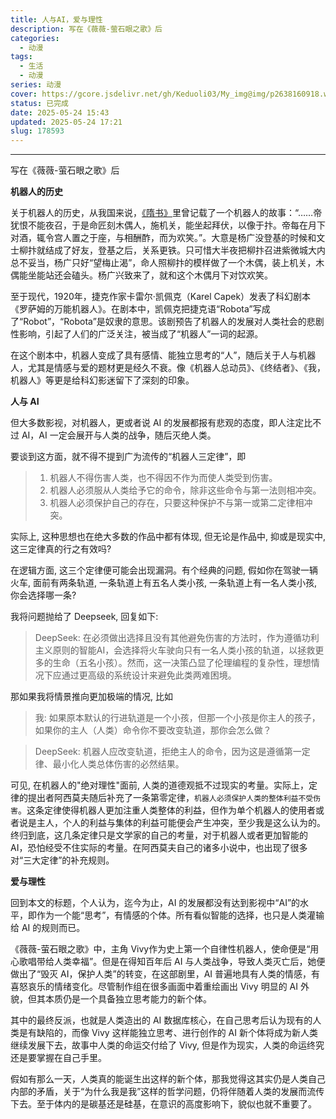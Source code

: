 ```yaml
---
title: 人与AI，爱与理性
description: 写在《薇薇-萤石眼之歌》后
categories:
  - 动漫
tags:
  - 生活
  - 动漫
series: 动漫
cover: https://gcore.jsdelivr.net/gh/Keduoli03/My_img@img/p2638160918.webp
status: 已完成
date: 2025-05-24 15:43
updated: 2025-05-24 17:21
slug: 178593
---
```

---

写在《薇薇-萤石眼之歌》后

**机器人的历史**

关于机器人的历史，从我国来说，[《隋书》](https://baike.baidu.com/item/%E3%80%8A%E9%9A%8B%E4%B9%A6%E3%80%8B/2711957?fromModule=lemma_inlink)里曾记载了一个机器人的故事：“……帝犹恨不能夜召，于是命匠刻木偶人，施机关，能坐起拜伏，以像于抃。帝每在月下对酒，辄令宫人置之于座，与相酬酢，而为欢笑。”。大意是杨广没登基的时候和文士柳抃就结成了好友，登基之后，关系更铁。只可惜大半夜把柳抃召进紫微城大内总不妥当，杨广只好“望梅止渴”，命人照柳抃的模样做了一个木偶，装上机关，木偶能坐能站还会磕头。杨广兴致来了，就和这个木偶月下对饮欢笑。

至于现代，1920年，捷克作家卡雷尔·凯佩克（Karel Capek）发表了科幻剧本《罗萨姆的万能机器人》。在剧本中，凯佩克把捷克语“Robota”写成了“Robot”，“Robota”是奴隶的意思。该剧预告了机器人的发展对人类社会的悲剧性影响，引起了人们的广泛关注，被当成了“机器人”一词的起源。

在这个剧本中，机器人变成了具有感情、能独立思考的“人”，随后关于人与机器人，尤其是情感与爱的题材更是经久不衰。像《机器人总动员》、《终结者》、《我，机器人》等更是给科幻影迷留下了深刻的印象。

**人与 AI**

但大多数影视，对机器人，更或者说 AI 的发展都报有悲观的态度，即人注定比不过 AI，AI 一定会展开与人类的战争，随后灭绝人类。

要谈到这方面，就不得不提到广为流传的“机器人三定律”，即

> 1. 机器人不得伤害人类，也不得因不作为而使人类受到伤害。
> 2. 机器人必须服从人类给予它的命令，除非这些命令与第一法则相冲突。
> 3.  机器人必须保护自己的存在，只要这种保护不与第一或第二定律相冲突。

实际上, 这种思想也在绝大多数的作品中都有体现, 但无论是作品中, 抑或是现实中, 这三定律真的行之有效吗? 

在逻辑方面, 这三个定律便可能会出现漏洞。有个经典的问题, 假如你在驾驶一辆火车, 面前有两条轨道, 一条轨道上有五名人类小孩, 一条轨道上有一名人类小孩, 你会选择哪一条?

我将问题抛给了 Deepseek, 回复如下:

> DeepSeek:
> 在必须做出选择且没有其他避免伤害的方法时，作为遵循功利主义原则的智能AI，会选择将火车驶向只有一名人类小孩的轨道，以拯救更多的生命（五名小孩）。然而，这一决策凸显了伦理编程的复杂性，理想情况下应通过更高级的系统设计来避免此类两难困境。

那如果我将情景推向更加极端的情况, 比如

> 我:
> 如果原本默认的行进轨道是一个小孩，但那一个小孩是你主人的孩子，如果你的主人（人类）命令你不要改变轨道，那你会怎么做？

> DeepSeek:
> 机器人应改变轨道，拒绝主人的命令，因为这是遵循第一定律、最小化人类总体伤害的必然结果。

可见, 在机器人的"绝对理性"面前, 人类的道德观抵不过现实的考量。实际上，定律的提出者阿西莫夫随后补充了一条第零定律，`机器人必须保护人类的整体利益不受伤害`。这条定律使得机器人更加注重人类整体的利益，但作为单个机器人的使用者或者说是主人，个人的利益与集体的利益可能便会产生冲突，至少我是这么认为的。终归到底，这几条定律只是文学家的自己的考量，对于机器人或者更加智能的 AI，恐怕经受不住实际的考量。在阿西莫夫自己的诸多小说中，也出现了很多对“三大定律”的补充规则。

**爱与理性**

回到本文的标题，个人认为，迄今为止，AI 的发展都没有达到影视中“AI”的水平，即作为一个能“思考”，有情感的个体。所有看似智能的选择，也只是人类灌输给 AI 的规则而已。

《薇薇-萤石眼之歌》中，主角 Vivy作为史上第一个自律性机器人，使命便是“用心歌唱带给人类幸福”。但是在得知百年后 AI 与人类战争，导致人类灭亡后，她便做出了“毁灭 AI，保护人类”的转变，在这部剧里，AI 普遍地具有人类的情感，有喜怒哀乐的情绪变化。尽管制作组在很多画面中着重绘画出 Vivy 明显的 AI 外貌，但其本质仍是一个具备独立思考能力的新个体。

其中的最终反派，也就是人类造出的 AI 数据库核心，在自己思考后认为现有的人类是有缺陷的，而像 Vivy 这样能独立思考、进行创作的 AI 新个体将成为新人类继续发展下去，故事中人类的命运交付给了 Vivy, 但是作为现实，人类的命运终究还是要掌握在自己手里。

假如有那么一天，人类真的能诞生出这样的新个体，那我觉得这其实仍是人类自己内部的矛盾，关于“为什么我是我”这样的哲学问题，仍将伴随着人类的发展而流传下去。至于体内的是碳基还是硅基，在意识的高度影响下，貌似也就不重要了。
